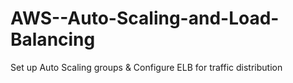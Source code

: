 # AWS--Auto-Scaling-and-Load-Balancing
Set up Auto Scaling groups &amp; Configure ELB for traffic distribution
